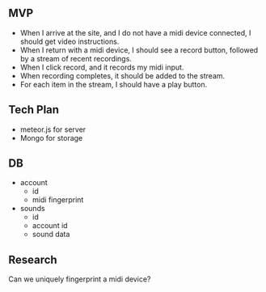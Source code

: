 ## MVP

* When I arrive at the site, and I do not have a midi device connected, I should get video instructions.
* When I return with a midi device, I should see a record button, followed by a stream of recent recordings.
* When I click record, and it records my midi input.
* When recording completes, it should be added to the stream.
* For each item in the stream, I should have a play button.

## Tech Plan

* meteor.js for server
* Mongo for storage

## DB

* account
  * id
  * midi fingerprint
* sounds
  * id
  * account id
  * sound data

## Research

Can we uniquely fingerprint a midi device?
